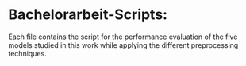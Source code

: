 # Bachelorarbeit-Scripts:

Each file contains the script for the performance evaluation of the five models studied in this work while applying the different preprocessing techniques.
